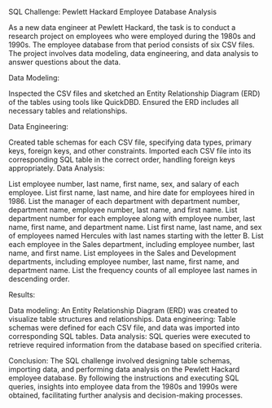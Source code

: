 SQL Challenge: Pewlett Hackard Employee Database Analysis

As a new data engineer at Pewlett Hackard, the task is to conduct a research project on employees who were employed during the 1980s and 1990s. The employee database from that period consists of six CSV files. The project involves data modeling, data engineering, and data analysis to answer questions about the data.

Data Modeling:

Inspected the CSV files and sketched an Entity Relationship Diagram (ERD) of the tables using tools like QuickDBD.
Ensured the ERD includes all necessary tables and relationships.

Data Engineering:

Created table schemas for each CSV file, specifying data types, primary keys, foreign keys, and other constraints.
Imported each CSV file into its corresponding SQL table in the correct order, handling foreign keys appropriately.
Data Analysis:

List employee number, last name, first name, sex, and salary of each employee.
List first name, last name, and hire date for employees hired in 1986.
List the manager of each department with department number, department name, employee number, last name, and first name.
List department number for each employee along with employee number, last name, first name, and department name.
List first name, last name, and sex of employees named Hercules with last names starting with the letter B.
List each employee in the Sales department, including employee number, last name, and first name.
List employees in the Sales and Development departments, including employee number, last name, first name, and department name.
List the frequency counts of all employee last names in descending order.

Results:

Data modeling: An Entity Relationship Diagram (ERD) was created to visualize table structures and relationships.
Data engineering: Table schemas were defined for each CSV file, and data was imported into corresponding SQL tables.
Data analysis: SQL queries were executed to retrieve required information from the database based on specified criteria.

Conclusion:
The SQL challenge involved designing table schemas, importing data, and performing data analysis on the Pewlett Hackard employee database. By following the instructions and executing SQL queries, insights into employee data from the 1980s and 1990s were obtained, facilitating further analysis and decision-making processes.
